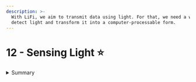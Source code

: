 ```yaml
---
description: >-
  With LiFi, we aim to transmit data using light. For that, we need a way to
  detect light and transform it into a computer-processable form.
---
```


# 12 - Sensing Light ⭐

<details>

<summary>Summary</summary>

This lesson is relevant for [Exercise 4: Digitizing the Physical World](https://github.com/winf-hsos/lifi-exercises/raw/main/exercises/04\_exercise\_digitizing\_the\_physical\_world.pdf).

</details>
